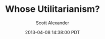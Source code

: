 ---
layout: podcast
title: "Whose Utilitarianism?"
author: Scott Alexander
description: https://slatestarcodex.com/2013/04/08/whose-utilitarianism/
date: 2013-04-08 14:38:00 PDT
length: 2812233
duration: 703
guid: whose-utilitarianism
---